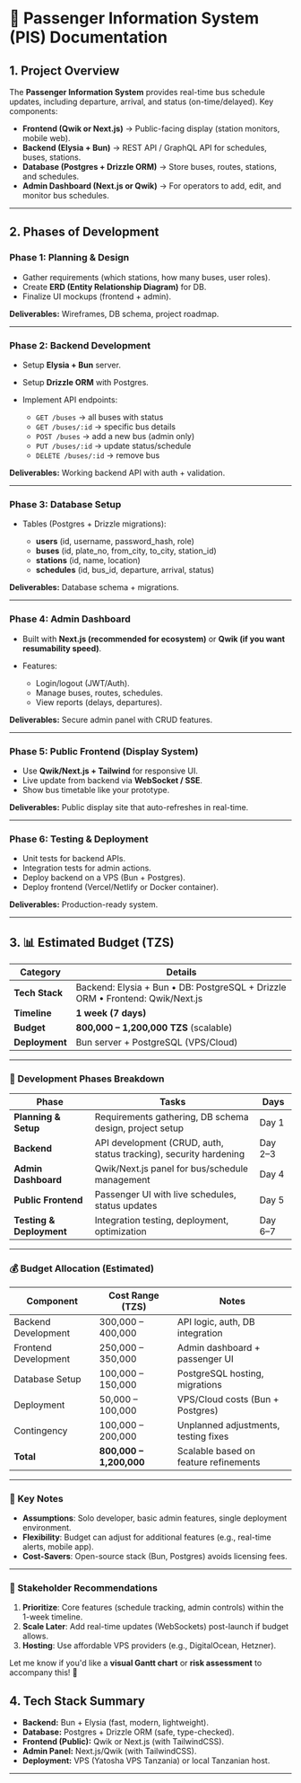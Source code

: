 
# 📘 Passenger Information System (PIS) Documentation

## **1. Project Overview**

The **Passenger Information System** provides real-time bus schedule updates, including departure, arrival, and status (on-time/delayed).
Key components:

* **Frontend (Qwik or Next.js)** → Public-facing display (station monitors, mobile web).
* **Backend (Elysia + Bun)** → REST API / GraphQL API for schedules, buses, stations.
* **Database (Postgres + Drizzle ORM)** → Store buses, routes, stations, and schedules.
* **Admin Dashboard (Next.js or Qwik)** → For operators to add, edit, and monitor bus schedules.

---

## **2. Phases of Development**

### **Phase 1: Planning & Design**

* Gather requirements (which stations, how many buses, user roles).
* Create **ERD (Entity Relationship Diagram)** for DB.
* Finalize UI mockups (frontend + admin).

**Deliverables:** Wireframes, DB schema, project roadmap.

---

### **Phase 2: Backend Development**

* Setup **Elysia + Bun** server.
* Setup **Drizzle ORM** with Postgres.
* Implement API endpoints:

  * `GET /buses` → all buses with status
  * `GET /buses/:id` → specific bus details
  * `POST /buses` → add a new bus (admin only)
  * `PUT /buses/:id` → update status/schedule
  * `DELETE /buses/:id` → remove bus

**Deliverables:** Working backend API with auth + validation.

---

### **Phase 3: Database Setup**

* Tables (Postgres + Drizzle migrations):

  * **users** (id, username, password\_hash, role)
  * **buses** (id, plate\_no, from\_city, to\_city, station\_id)
  * **stations** (id, name, location)
  * **schedules** (id, bus\_id, departure, arrival, status)

**Deliverables:** Database schema + migrations.

---

### **Phase 4: Admin Dashboard**

* Built with **Next.js (recommended for ecosystem)** or **Qwik (if you want resumability speed)**.
* Features:

  * Login/logout (JWT/Auth).
  * Manage buses, routes, schedules.
  * View reports (delays, departures).

**Deliverables:** Secure admin panel with CRUD features.

---

### **Phase 5: Public Frontend (Display System)**

* Use **Qwik/Next.js + Tailwind** for responsive UI.
* Live update from backend via **WebSocket / SSE**.
* Show bus timetable like your prototype.

**Deliverables:** Public display site that auto-refreshes in real-time.

---

### **Phase 6: Testing & Deployment**

* Unit tests for backend APIs.
* Integration tests for admin actions.
* Deploy backend on a VPS (Bun + Postgres).
* Deploy frontend (Vercel/Netlify or Docker container).

**Deliverables:** Production-ready system.

---

## **3. 📊 Estimated Budget (TZS)**

| **Category**       | **Details**                                                                 |
|--------------------|-----------------------------------------------------------------------------|
| **Tech Stack**     | Backend: Elysia + Bun • DB: PostgreSQL + Drizzle ORM • Frontend: Qwik/Next.js |
| **Timeline**       | **1 week (7 days)**                                                        |
| **Budget**         | **800,000 – 1,200,000 TZS** (scalable)                                     |
| **Deployment**     | Bun server + PostgreSQL (VPS/Cloud)                                        |

---

### **📅 Development Phases Breakdown**  
| **Phase**          | **Tasks**                                                                 | **Days**   |
|--------------------|---------------------------------------------------------------------------|------------|
| **Planning & Setup** | Requirements gathering, DB schema design, project setup                  | Day 1      |
| **Backend**        | API development (CRUD, auth, status tracking), security hardening        | Day 2–3    |
| **Admin Dashboard**| Qwik/Next.js panel for bus/schedule management                           | Day 4      |
| **Public Frontend**| Passenger UI with live schedules, status updates                         | Day 5      |
| **Testing & Deployment** | Integration testing, deployment, optimization                          | Day 6–7    |

---

### **💰 Budget Allocation (Estimated)**  
| **Component**      | **Cost Range (TZS)**   | **Notes**                                  |
|--------------------|------------------------|--------------------------------------------|
| Backend Development| 300,000 – 400,000     | API logic, auth, DB integration           |
| Frontend Development| 250,000 – 350,000    | Admin dashboard + passenger UI             |
| Database Setup     | 100,000 – 150,000     | PostgreSQL hosting, migrations            |
| Deployment         | 50,000 – 100,000      | VPS/Cloud costs (Bun + Postgres)          |
| Contingency        | 100,000 – 200,000     | Unplanned adjustments, testing fixes      |
| **Total**          | **800,000 – 1,200,000** | Scalable based on feature refinements    |

---

### **🔑 Key Notes**  
- **Assumptions**: Solo developer, basic admin features, single deployment environment.  
- **Flexibility**: Budget can adjust for additional features (e.g., real-time alerts, mobile app).  
- **Cost-Savers**: Open-source stack (Bun, Postgres) avoids licensing fees.  

--- 

### **📝 Stakeholder Recommendations**  
1. **Prioritize**: Core features (schedule tracking, admin controls) within the 1-week timeline.  
2. **Scale Later**: Add real-time updates (WebSockets) post-launch if budget allows.  
3. **Hosting**: Use affordable VPS providers (e.g., DigitalOcean, Hetzner).  

Let me know if you'd like a **visual Gantt chart** or **risk assessment** to accompany this! 🚀

## **4. Tech Stack Summary**

* **Backend:** Bun + Elysia (fast, modern, lightweight).
* **Database:** Postgres + Drizzle ORM (safe, type-checked).
* **Frontend (Public):** Qwik or Next.js (with TailwindCSS).
* **Admin Panel:** Next.js/Qwik (with TailwindCSS).
* **Deployment:** VPS (Yatosha VPS Tanzania) or local Tanzanian host.

---